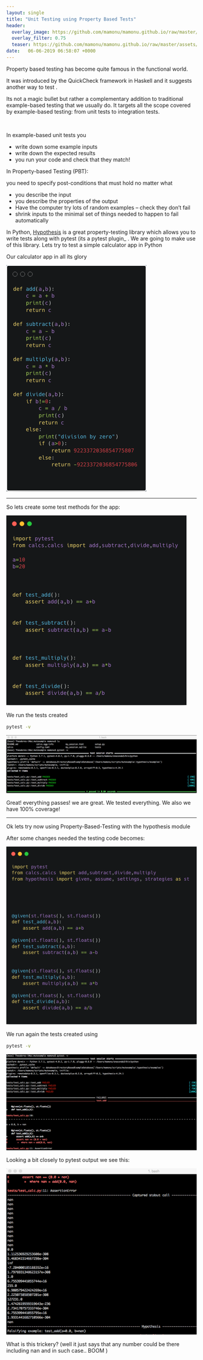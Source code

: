 ```yaml
---
layout: single
title: "Unit Testing using Property Based Tests"
header:
  overlay_image: https://github.com/mamonu/mamonu.github.io/raw/master/assets/hypt/cropped-bd1.jpg
  overlay_filter: 0.75
  teaser: https://github.com/mamonu/mamonu.github.io/raw/master/assets/hypt/cropped-bd1.jpg
date:   06-06-2019 06:58:07 +0000
---
```




Property based testing has become quite famous in the functional world. 

It was introduced by the QuickCheck framework in Haskell and it suggests another way to test . 

Its not a magic bullet but rather a complementary addition to traditional example-based testing that we usually do.
It targets all the scope covered by example-based testing: from unit tests to integration tests.

</br>

In example-based unit tests you
- write down some example inputs
- write down the expected results
- you run your code and check that they match!





In Property-based Testing (PBT):

you need to specify post-conditions that must hold no matter what 

- you describe the input
- you describe the properties of the output
- Have the computer try lots of random examples – check they don’t fail
- shrink inputs to the minimal set of things needed to happen to fail automatically 




In Python,  [Hypothesis](https://github.com/HypothesisWorks/hypothesis/tree/master/hypothesis-python) 
is a great property-testing library which allows you to write tests along with pytest (its a pytest plugin_
. 
We are going to make use of this library.
Lets try to test a simple calculator app in Python

Our calculator app in all its glory

![calc app](https://raw.githubusercontent.com/mamonu/mamonu.github.io/master/assets/hypt/calcs.png)


---


So lets create some test methods for the app:

![calc app_t](https://github.com/mamonu/mamonu.github.io/raw/master/assets/hypt/pytestsimple1.png)

We run the tests created 


```bash
pytest -v
```

![calc pytest](https://github.com/mamonu/mamonu.github.io/raw/master/assets/hypt/pytestresult.png)

Great! everything passes! we are great. We tested everything. We also we have 100% coverage! 

---

Ok lets try now using Property-Based-Testing with the hypothesis module

After some changes needed the testing code becomes:

![calc hyptest](https://github.com/mamonu/mamonu.github.io/raw/master/assets/hypt/pytesthyp.png)

We run again the tests created using 

```bash
pytest -v
```

![calchyptestresults](https://github.com/mamonu/mamonu.github.io/raw/master/assets/hypt/pytesthypresult1.png)


Looking a bit closely to pytest output we  see this:

![calchyptestresult2](https://github.com/mamonu/mamonu.github.io/raw/master/assets/hypt/pytesthypresult2.png)


What is this trickery? (well it just says that any number could be there including nan and in such case.. BOOM )




